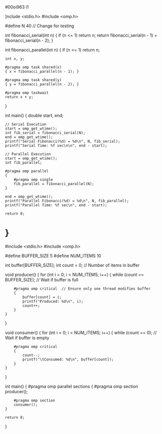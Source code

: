 #00oi963 i1

]nclude <stdio.h>
#include <omp.h>

#define N 40  // Change for testing

int fibonacci_serial(int n) {
    if (n <= 1) return n;
    return fibonacci_serial(n - 1) + fibonacci_serial(n - 2);
}

int fibonacci_parallel(int n) {
    if (n <= 1) return n;

    int x, y;

    #pragma omp task shared(x)
    { x = fibonacci_parallel(n - 1); }

    #pragma omp task shared(y)
    { y = fibonacci_parallel(n - 2); }

    #pragma omp taskwait
    return x + y;
}

int main() {
    double start, end;

    // Serial Execution
    start = omp_get_wtime();
    int fib_serial = fibonacci_serial(N);
    end = omp_get_wtime();
    printf("Serial Fibonacci(%d) = %d\n", N, fib_serial);
    printf("Serial Time: %f sec\n\n", end - start);

    // Parallel Execution
    start = omp_get_wtime();
    int fib_parallel;

    #pragma omp parallel
    {
        #pragma omp single
        fib_parallel = fibonacci_parallel(N);
    }

    end = omp_get_wtime();
    printf("Parallel Fibonacci(%d) = %d\n", N, fib_parallel);
    printf("Parallel Time: %f sec\n", end - start);

    return 0;
}
=======================================================================================================================================


#include <stdio.h>
#include <omp.h>

#define BUFFER_SIZE 5
#define NUM_ITEMS 10

int buffer[BUFFER_SIZE];
int count = 0;  // Number of items in buffer

void producer() {
    for (int i = 0; i < NUM_ITEMS; i++) {
        while (count == BUFFER_SIZE);  // Wait if buffer is full

        #pragma omp critical  // Ensure only one thread modifies buffer
        {
            buffer[count] = i;
            printf("Produced: %d\n", i);
            count++;
        }
    }
}

void consumer() {
    for (int i = 0; i < NUM_ITEMS; i++) {
        while (count == 0);  // Wait if buffer is empty

        #pragma omp critical
        {
            count--;
            printf("\tConsumed: %d\n", buffer[count]);
        }
    }
}

int main() {
    #pragma omp parallel sections
    {
        #pragma omp section
        producer();

        #pragma omp section
        consumer();
    }

    return 0;
}


